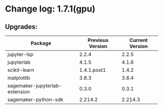 # Change log: 1.7.1(gpu)

## Upgrades: 

Package | Previous Version | Current Version
---|---|---
jupyter-lsp|2.2.4|2.2.5
jupyterlab|4.1.5|4.1.6
scikit-learn|1.4.1.post1|1.4.2
matplotlib|3.8.3|3.8.4
sagemaker-jupyterlab-extension|0.3.0|0.3.1
sagemaker-python-sdk|2.214.2|2.214.3
